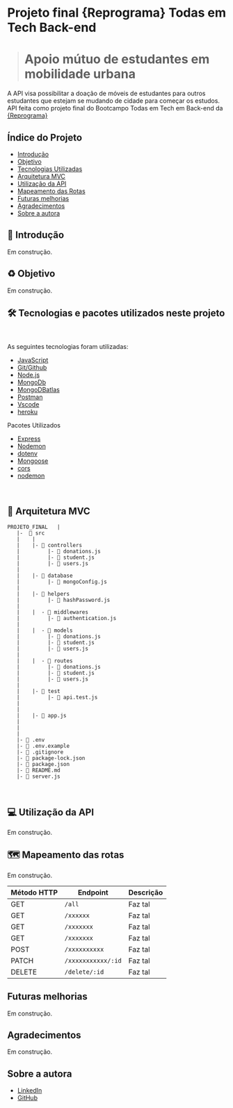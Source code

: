 # Projeto final {Reprograma} Todas em Tech Back-end

># Apoio mútuo de estudantes em mobilidade urbana

A API visa possibilitar a doação de móveis de estudantes para outros estudantes que estejam se mudando de cidade para começar os estudos.
API feita como projeto final do Bootcampo Todas em Tech em Back-end da [{Reprograma}](https://reprograma.com.br/)

## Índice do Projeto
* [Introdução](#introducao)
* [Objetivo](#objetivo)
* [Tecnologias Utilizadas](#tecnologias)
* [Arquitetura MVC](#arquitetura)
* [Utilização da API](#aplicacao)
* [Mapeamento das Rotas](#rotas)
* [Futuras melhorias](#melhorias)
* [Agradecimentos](#agradecimentos)
* [Sobre a autora](#sobre)


<div id='introducao'/>

 ## 📝 Introdução 
Em construção.

<div id='objetivo'/>

 ## ♻️ Objetivo
Em construção.

<div id='tecnologias'/>

 ## 🛠️ Tecnologias e pacotes utilizados neste projeto

<br>

As seguintes tecnologias foram utilizadas:

- [JavaScript](https://www.javascript.com/)
- [Git/Github](https://github.com/)
- [Node.js](https://nodejs.org/en/)
- [MongoDb](https://www.mongodb.com/)
- [MongoDBatlas](https://www.mongodb.com/cloud/atlas)
- [Postman](https://www.postman.com/)
- [Vscode](https://code.visualstudio.com/)
- [heroku](https://dashboard.heroku.com/apps)

 Pacotes Utilizados

- [Express](https://expressjs.com/pt-br/)
- [Nodemon](https://nodemon.io/)
- [dotenv](https://www.npmjs.com/package/dotenv)
- [Mongoose](https://mongoosejs.com/)
- [cors](https://www.npmjs.com/package/cors)
- [nodemon](https://www.npmjs.com/package/nodemon)

<br>

<div id='arquitetura'/>

## 📁 Arquitetura MVC

```
PROJETO_FINAL   |
   |-  📁 src
   |    |
   |    |- 📁 controllers
   |         |- 📑 donations.js
   |         |- 📑 student.js
   |         |- 📑 users.js
   |
   |    |- 📁 database
   |         |- 📑 mongoConfig.js
   |
   |    |- 📁 helpers
   |         |- 📑 hashPassword.js
   |     
   |    |  - 📁 middlewares
   |         |- 📑 authentication.js
   |
   |    |  - 📁 models
   |         |- 📑 donations.js
   |         |- 📑 student.js
   |         |- 📑 users.js
   |
   |    |  - 📁 routes
   |         |- 📑 donations.js
   |         |- 📑 student.js
   |         |- 📑 users.js
   | 
   |    |- 📁 test
   |         |- 📑 api.test.js
   |
   |
   |    |- 📑 app.js
   |
   |
   |
   |- 📑 .env
   |- 📑 .env.example
   |- 📑 .gitignore
   |- 📑 package-lock.json
   |- 📑 package.json
   |- 📑 README.md
   |- 📑 server.js

```

<br>

<div id='aplicacao'/>

 ## 💻 Utilização da API
 Em construção.

 <div id='rotas'/>

 ## 🗺 Mapeamento das rotas
Em construção.

| Método HTTP | Endpoint           | Descrição                                                 |
| ----------- | ------------------ | --------------------------------------------------------- |
| GET         | `/all`             | Faz tal              |
| GET         | `/xxxxxx`          | Faz tal              |
| GET         | `/xxxxxxx`         | Faz tal              |
| GET         | `/xxxxxxx`         | Faz tal              |
| POST        | `/xxxxxxxxxx`      | Faz tal              |
| PATCH       | `/xxxxxxxxxxx/:id` | Faz tal              |
| DELETE      | `/delete/:id`      | Faz tal              |


<div id='melhorias'/>

## Futuras melhorias
Em construção.

<div id='agradecimentos'/>

## Agradecimentos
Em construção.

<div id='sobre'/>

## Sobre a autora

- [LinkedIn](https://www.linkedin.com/in/brena-odwyer/)
- [GitHub](https://github.com/brena-odwyer)
